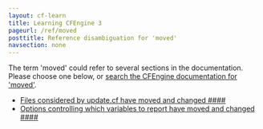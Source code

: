 ```yaml
---
layout: cf-learn
title: Learning CFEngine 3
pageurl: /ref/moved
posttitle: Reference disambiguation for 'moved'
navsection: none
---
```


The term 'moved' could refer to several sections in the documentation. Please choose one below, or
[search the CFEngine documentation for 'moved'](http://docs.cfengine.com/latest/search.html?q=moved).

- [Files considered by update.cf have moved and changed \#\#\#\#](http://docs.cfengine.com/latest/guide-latest-release-policy-framework-updates.html#files-considered-by-update-cf-have-moved-and-changed-####)
- [Options controlling which variables to report have moved and changed \#\#\#\#](http://docs.cfengine.com/latest/guide-latest-release-policy-framework-updates.html#options-controlling-which-variables-to-report-have-moved-and-changed-####)
